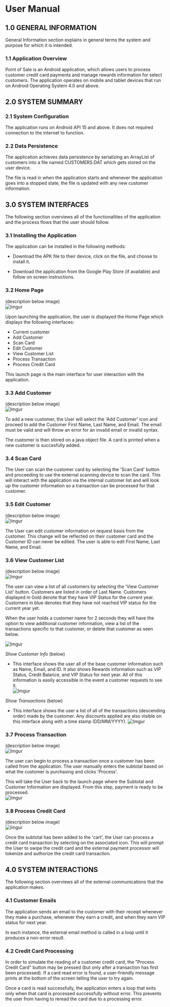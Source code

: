 # User Manual

## 1.0 GENERAL INFORMATION
General Information section explains in general terms the system and purpose for which it is intended.

### 1.1 Application Overview
Point of Sale is an Android application, which allows users to process customer credit card payments and manage rewards information for select customers. The application operates on mobile and tablet devices that run on Android Operating System 4.0 and above.

## 2.0 SYSTEM SUMMARY

### 2.1 System Configuration
The application runs on Android API 15 and above. It does not required connection to the internet to function.

### 2.2 Data Persistence
The application achieves data persistence by serializing an ArrayList of customers into a file named CUSTOMERS.DAT which gets stored on the user device.   

The file is read in when the application starts and whenever the application goes into a stopped state, the file is updated with any new customer information.

## 3.0 SYSTEM INTERFACES

The following section overviews all of the functionalities of the application and the process flows that the user should follow.

### 3.1 Installing the Application
The application can be installed in the following methods:

- Download the APK file to their device, click on the file, and choose to install it.

- Download the application from the Google Play Store (if available) and follow on screen instructions.

### 3.2 Home Page

(description below image)   
![Imgur](http://i.imgur.com/nbkRRRc.png?1)


Upon launching the application, the user is displayed the Home Page which displays the following interfaces:
- Current customer   
- Add Customer        
- Scan Card   
- Edit Customer   
- View Customer List      
- Process Transaction   
- Process Credit Card

This launch page is the main interface for user interaction with the application.

### 3.3 Add Customer

(description below image)   
![Imgur](http://i.imgur.com/c7x7fQL.png?1)


To add a new customer, the User will select the 'Add Customer' icon and proceed to add the Customer First Name, Last Name, and Email. The email must be valid and will throw an error for an invalid email or invalid  syntax.

The customer is then stored on a java object file.  A card is printed when a new customer is succesfully added. 

### 3.4 Scan Card

The User can scan the customer card by selecting the 'Scan Card' button and proceeding to use the external scanning device to scan the card. This will  interact with the application via the internal customer list and will look up the customer information so a transaction can be processed for that customer. 

### 3.5 Edit Customer

(description below image)   
![Imgur](http://i.imgur.com/qJaMqad.png?1)



The User can edit customer information on request basis from the customer. This change will be reflected on their customer card and the Customer ID can never be edited. The user is able to edit First Name, Last Name, and Email. 

### 3.6 View Customer List

(description below image)   
![Imgur](http://i.imgur.com/QEmlHMi.png?2)


The user can view a list of all customers by selecting the 'View Customer List' button. Customers are listed in order of Last Name. Customers displayed in Gold denote that they have VIP Status for the current year. Customers in blue denotes that they have not reached VIP status for the current year yet.   

When the user holds a customer name for 2 seconds they will have the option to view additional customer information, view a list of the transactions specific to that customer, or delete that customer as seen below.

![Imgur](http://i.imgur.com/QtzvkKH.png?1)


*Show Customer Info* (below)
- This interface shows the user all of the base customer information such as Name, Email, and ID. It also shows Rewards information such as VIP Status, Credit Balance, and VIP Status for next year. All of this information is easily accessible in the event a customer requests to see it.   
![Imgur](http://i.imgur.com/BQpBjCC.png?1)


*Show Transactions* (below)
- This interface shows the user a list of all of the transactions (descending order) made by the customer. Any discounts applied are also visible on this interface along with a time stamp (DD/MM/YYYY).
![Imgur](http://i.imgur.com/bktHakY.png?2)
 

### 3.7 Process Transaction

(description below image)   
![Imgur](http://i.imgur.com/XaaNNrb.png?1)


The user can begin to process a transaction once a customer has been called from the application. The user manually enters the subtotal based on what the customer is purchasing and clicks 'Process'.  
 
This will take the User back to the launch page where the Subtotal and Customer Information are displayed. From this step, payment is ready to be processed.   
![Imgur](http://i.imgur.com/PwUlWJB.png)

### 3.8 Process Credit Card

(description below image)   
![Imgur](http://i.imgur.com/geUpCgQ.png?1)


Once the subtotal has been added to the 'cart', the User can process a credit card transaction by selecting on the associated icon. This will prompt the User to swipe the credit card and the external payment processor will tokenize and authorize the credit card transaction.

## 4.0 SYSTEM INTERACTIONS

The following section overviews all of the external communications that the application makes.

### 4.1 Customer Emails

The application sends an email to the customer with their receipt whenever they make a purchase, whenever they earn a credit, and when they earn VIP status for next year.   

In each instance, the external email method is called in a loop until it produces a non-error result.

### 4.2 Credit Card Processing

In order to simulate the reading of a customer credit card, the "Process Credit Card" button may be pressed (but only after a transaction has first been processed). If a card read error is found, a user-friendly message prints at the bottom of the screen telling the user to try again.   

Once a card is read successfully, the application enters a loop that exits only when that card is processed successfully without error. This prevents the user from having to reread the card due to a processing error.

